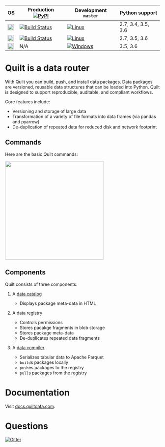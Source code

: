 | OS | Production [![PyPI](https://img.shields.io/pypi/v/quilt.svg)]() | Development `master` | Python support |
|----|--------------|----------|----------------|
| <img height="20" src="http://icons.iconarchive.com/icons/dakirby309/simply-styled/256/OS-Linux-icon.png"> | [![Build Status](https://travis-ci.org/quiltdata/quilt.svg?branch=2.8.0)](https://travis-ci.org/quiltdata/quilt) | [![Linux](https://travis-ci.org/quiltdata/quilt.svg?branch=master)](https://travis-ci.org/quiltdata/quilt/branches) | 2.7, 3.4, 3.5, 3.6 |
| <img height="20" src="http://icons.iconarchive.com/icons/icons8/windows-8/128/Systems-Mac-Os-icon.png"> | [![Build Status](https://travis-ci.org/quiltdata/quilt.svg?branch=2.8.0)](https://travis-ci.org/quiltdata/quilt) | [![Linux](https://travis-ci.org/quiltdata/quilt.svg?branch=master)](https://travis-ci.org/quiltdata/quilt/branches) | 2.7, 3.5, 3.6 |
| <img height="20" src="http://icons.iconarchive.com/icons/dakirby309/windows-8-metro/128/Folders-OS-Windows-8-Metro-icon.png"> | N/A | [![Windows](https://ci.appveyor.com/api/projects/status/tnihllrbmm08x0lt/branch/master?svg=true)](https://ci.appveyor.com/project/quiltdata/quilt-compiler/branch/master) | 3.5, 3.6 |

# Quilt is a data router

With Quilt you can build, push, and install data packages. Data packages are versioned, reusable data structures that can be  loaded into Python. Quilt is designed to support reproducible, auditable, and compliant workflows.

Core features include:
* Versioning and storage of large data
* Transformation of a variety of file formats into data frames (via pandas and pyarrow)
* De-duplication of repeated data for reduced disk and network footprint

## Commands

Here are the basic Quilt commands:

<img width="320" src="https://github.com/quiltdata/resources/blob/955656180ef6398a2729c7ebc28e5dc708f26bd3/img/big-picture.png?raw=true" />

## Components

Quilt consists of three components:

1. A [data catalog](https://quiltdata.com/)
    - Displays package meta-data in HTML
    
1. A [data registry](registry)
    - Controls permissions
    - Stores pacakge fragments in blob storage
    - Stores package meta-data
    - De-duplicates repeated data fragments
    
2. A [data compiler](compiler)
    - Serializes tabular data to Apache Parquet
    - `build`s packages locally
    - `push`es packages to the registry
    - `pull`s packages from the registry

# Documentation

Visit [docs.quiltdata.com](https://docs.quiltdata.com/).

# Questions

[![Gitter](https://img.shields.io/gitter/room/nwjs/nw.js.svg)](https://gitter.im/quilt-data/Lobby)

